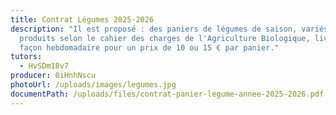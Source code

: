 ```yaml
---
title: Contrat Légumes 2025-2026
description: "Il est proposé : des paniers de légumes de saison, variés et
  produits selon le cahier des charges de l'Agriculture Biologique, livrés de
  façon hebdomadaire pour un prix de 10 ou 15 € par panier."
tutors:
  - HvSDm18v7
producer: 0iHnhNscu
photoUrl: /uploads/images/legumes.jpg
documentPath: /uploads/files/contrat-panier-legume-annee-2025-2026.pdf
---
```

